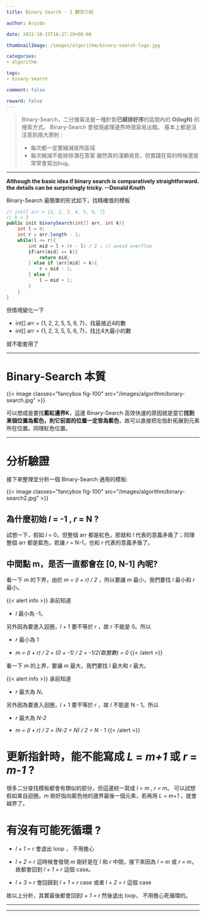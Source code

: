 ```yaml
---
title: Binary Search - 1 觀念介紹

author: Aryido

date: 2022-10-15T16:27:29+08:00

thumbnailImage: /images/algorithm/binary-search-logo.jpg

categories:
- algorithm

tags:
- binary-search

comment: false

reward: false
---
```

<!--BODY-->
> Binary-Search，二分搜尋法是一種針對**已經排好序**的區間內的 **O(logN)** 的搜索方式。
> Binary-Search 會發現處理邊界時很容易出錯。 基本上都是沒注意到兩大原則 :
> - 每次都一定要縮減收所區域
> - 每次縮減不能排除潛在答案
>雖然真的淺顯易見，但實踐在寫的時候還是常常會寫出bug。

<!--more-->

---

**Although the basic idea if binary search is comparatively straightforward. the details can be surprisingly tricky. --Donald Knuth**

Binary-Search 最簡單的形式如下，找精確值的模板
```java
// int[] arr = {1, 2, 3, 4, 5, 6, 7}
// k = 3
public init binarySearch(int[] arr, int k){
    int l = 0;
    int r = arr.length - 1;
    while(l <= r){
        int mid = l + (r - l) / 2 ; // avoid overflow
        if(arr[mid] == k){
            return mid;
        } else if (arr[mid] > k){
            r = mid - 1;
        } else {
            l = mid + 1;
        }
    }
}
```
但情境變化一下
- int[] arr = {1, 2, 2, 5, 5, 6, 7}，找最接近4的數
- int[] arr = {1, 2, 3, 5, 5, 6, 7}，找比4大最小的數

就不能套用了

---
# Binary-Search 本質
{{< image classes="fancybox fig-100" src="/images/algorithm/binary-search.jpg" >}}

可以想成是要找**藍紅邊界K**，這邊 Binary-Search 高效快速的原因就是當它**找到某個位置為藍色，則它前面的位置一定皆為藍色**，故可以直接把左指針拓展到元素所在位置。同理紅色位置。

---
# 分析驗證
接下來整理並分析一個 Binary-Search 通用的模板:

{{< image classes="fancybox fig-100" src="/images/algorithm/binary-search2.jpg" >}}

## 為什麼初始  *l* = -1 , *r* = N ?
試想一下，假如 *l* = 0，但整個 arr 都是紅色，那就和 *l* 代表的意義矛盾了；同理整個 arr 都是藍色，若讓 *r* = N-1，也和 *r* 代表的意義矛盾了。

## 中間點 **m**，是否一直都會在 [0, N-1] 內呢?
看一下 *m* 的下界，由於 *m = (l + r) / 2* ，所以要讓 *m* 最小，我們要找 *l* 最小和 *r* 最小。

{{< alert info >}}
承前知道
- *l* 最小為 -1。

另外因為要進入迴圈，*l* + 1 要不等於 *r* ，故 *r* 不能是 0。所以
- *r* 最小為 1

- *m = (l + r) / 2 = (0 + -1) / 2 = -1/2(取整數) = 0*
{{< /alert >}}

看一下 *m* 的上界，要讓 *m* 最大，我們要找 *l* 最大和 *r* 最大。

{{< alert info >}}
承前知道
- *r* 最大為 *N*。

另外因為要進入迴圈，*l* + 1 要不等於 *r* ，故 *l* 不能是 N - 1。所以
- *r* 最大為 *N-2*

- *m = (l + r) / 2 = (N-2 + N) / 2 = N - 1*
{{< /alert >}}

# 更新指針時，能不能寫成 *L* = *m+1* 或 *r* = *m-1* ?

很多二分查找模板都會有類似的部分，但這邊統一寫成 *l = m* , *r = m*。
可以試想假如某自迴圈，*m* 剛好指向藍色地的邊界最後一個元素，若再用 *L* = *m+1* ，就會越界了。

# 有沒有可能死循環 ?
- *l + 1 = r*
會退出 loop ， 不用擔心

- *l + 2 = r*
這時候會發現 *m* 剛好是在 *l* 和 *r* 中間，接下來因為 *l = m* 或 *r = m*，故都會回到 *l + 1 = r* 這個 case。

- *l + 3 = r*
會回歸到 *l + 1 = r* case 或者 *l + 2 = r* 這個 case

故以上分析，其實最後都會回到*l + 1 = r* 然後退出 loop， 不用擔心死循環的。

---

---